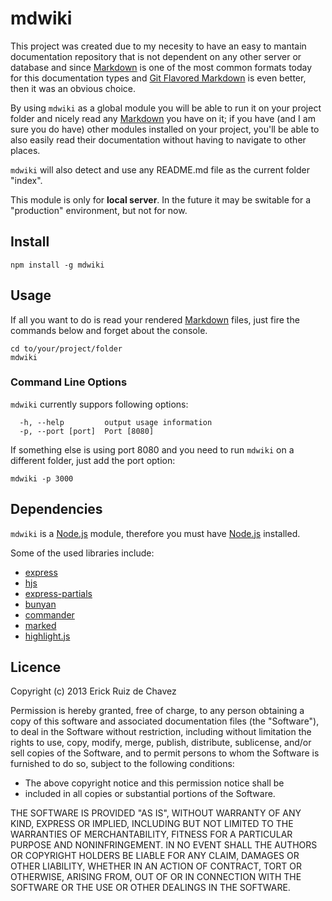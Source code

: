 # mdwiki

This project was created due to my necesity to have an easy to mantain documentation repository that is not dependent on any other server or database and since [Markdown](http://daringfireball.net/projects/markdown/) is one of the most common formats today for this documentation types and [Git Flavored Markdown](http://github.github.com/github-flavored-markdown/) is even better, then it was an obvious choice.

By using ```mdwiki``` as a global module you will be able to run it on your project folder and nicely read any [Markdown](http://daringfireball.net/projects/markdown/) you have on it; if you have (and I am sure you do have) other modules installed on your project, you'll be able to also easily read their documentation without having to navigate to other places.

```mdwiki``` will also detect and use any README.md file as the current folder "index".

This module is only for **local server**. In the future it may be switable for a "production" environment, but not for now.

## Install

```npm install -g mdwiki```

## Usage

If all you want to do is read your rendered [Markdown](http://daringfireball.net/projects/markdown/) files, just fire the commands below and forget about the console.

```
cd to/your/project/folder
mdwiki
```

### Command Line Options

```mdwiki``` currently suppors following options:

```
  -h, --help         output usage information
  -p, --port [port]  Port [8080]
```

If something else is using port 8080 and you need to run ```mdwiki``` on a different folder, just add the port option:

```
mdwiki -p 3000
```

## Dependencies

```mdwiki``` is a [Node.js](http://nodejs.org/) module, therefore you must have [Node.js](http://nodejs.org/) installed.

Some of the used libraries include:

- [express](https://github.com/visionmedia/express)
- [hjs](https://github.com/nullfirm/hjs.git)
- [express-partials](https://github.com/publicclass/express-partials)
- [bunyan](https://github.com/trentm/node-bunyan)
- [commander](https://github.com/visionmedia/commander.js)
- [marked](https://github.com/chjj/marked)
- [highlight.js](https://github.com/isagalaev/highlight.js)

## Licence

Copyright (c) 2013 Erick Ruiz de Chavez

Permission is hereby granted, free of charge, to any person obtaining a copy of this software and associated documentation files (the "Software"), to deal in the Software without restriction, including without limitation the rights to use, copy, modify, merge, publish, distribute, sublicense, and/or sell copies of the Software, and to permit persons to whom the Software is furnished to do so, subject to the following conditions:

- The above copyright notice and this permission notice shall be
- included in all copies or substantial portions of the Software.

THE SOFTWARE IS PROVIDED "AS IS", WITHOUT WARRANTY OF ANY KIND, EXPRESS OR IMPLIED, INCLUDING BUT NOT LIMITED TO THE WARRANTIES OF MERCHANTABILITY, FITNESS FOR A PARTICULAR PURPOSE AND NONINFRINGEMENT. IN NO EVENT SHALL THE AUTHORS OR COPYRIGHT HOLDERS BE LIABLE FOR ANY CLAIM, DAMAGES OR OTHER LIABILITY, WHETHER IN AN ACTION OF CONTRACT, TORT OR OTHERWISE, ARISING FROM, OUT OF OR IN CONNECTION WITH THE SOFTWARE OR THE USE OR OTHER DEALINGS IN THE SOFTWARE.
